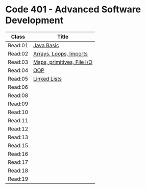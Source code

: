 # Code 401 - Advanced Software Development

Class    | Title
---------| ---------
 Read:01 |  [Java Basic](Read:01.md)
 Read:02 |  [ Arrays, Loops, Imports](Read:02.md)
 Read:03 |  [ Maps, primitives, File I/O](Read:03.md)
 Read:04 |  [ OOP](Read:04.md)
 Read:05 |  [Linked Lists](Read:05.md)
 Read:06 |
 Read:08 |
 Read:09 |
 Read:10 |
 Read:11 |
 Read:12 |
 Read:13 |
 Read:15 |
 Read:16 |
 Read:17 |  
 Read:18 |  
 Read:19 |
 